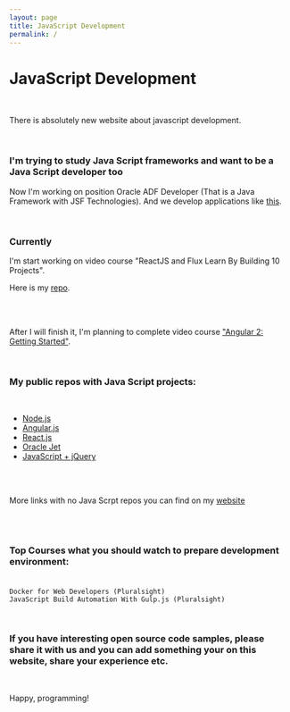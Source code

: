 ```yaml
---
layout: page
title: JavaScript Development
permalink: /
---
```


# JavaScript Development

<br/>

There is absolutely new website about javascript development.


<br/>

### I'm trying to study Java Script frameworks and want to be a Java Script developer too


Now I'm working on position Oracle ADF Developer (That is a Java Framework with JSF Technologies). And we develop applications like <a href="https://www.youtube.com/watch?v=79QQbQ-PDkM" rel="nofollow">this</a>.


<br/>


### Currently

I'm start working on video course "ReactJS and Flux Learn By Building 10 Projects".

Here is my <a href="https://github.com/marley-react/ReactJS-and-Flux-Learn-By-Building-10-Projects" rel="nofollow">repo</a>.


<br/><br/>

After I will finish it,  I'm planning to complete video course <a href="https://github.com/marley-angular/Angular-2-Getting-Started" rel="nofollow">"Angular 2: Getting Started"</a>.


<br/>

### My public repos with Java Script projects:

<br/>

<ul>
    <li><a href="https://github.com/marley-nodejs" rel="nofollow">Node.js</a></li>
    <li><a href="https://github.com/marley-angular" rel="nofollow">Angular.js</a></li>
    <li><a href="https://github.com/marley-react" rel="nofollow">React.js</a></li>
    <li><a href="https://github.com/oracle-jet" rel="nofollow">Oracle Jet</a></li>
    <li><a href="https://github.com/marley-js" rel="nofollow">JavaScript + jQuery</a></li>
</ul>


<br/><br/>

More links with no Java Scrpt repos you can find on my <a href="https://marley.org" rel="nofollow">website</a>


<br/>
<br/>

### Top Courses what you should watch to prepare development environment: <br/><br/>


    Docker for Web Developers (Pluralsight)
    JavaScript Build Automation With Gulp.js (Pluralsight)

<br/>


### If you have interesting open source code samples, please share it with us and you can add something your on this website, share your experience etc.

<br/>

Happy, programming!
